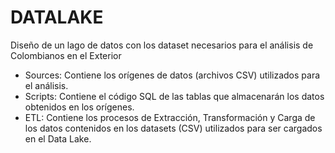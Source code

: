 # DATALAKE

Diseño de un lago de datos con los dataset necesarios para el análisis de Colombianos en el Exterior

* Sources: Contiene los orígenes de datos (archivos CSV) utilizados para el análisis.
* Scripts: Contiene el código SQL de las tablas que almacenarán los datos obtenidos en los orígenes.
* ETL: Contiene los procesos de Extracción, Transformación y Carga de los datos contenidos en los datasets (CSV) utilizados para ser cargados en el Data Lake.
